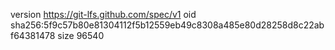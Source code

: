 version https://git-lfs.github.com/spec/v1
oid sha256:5f9c57b80e81304112f5b12559eb49c8308a485e80d28258d8c22abf64381478
size 96540
